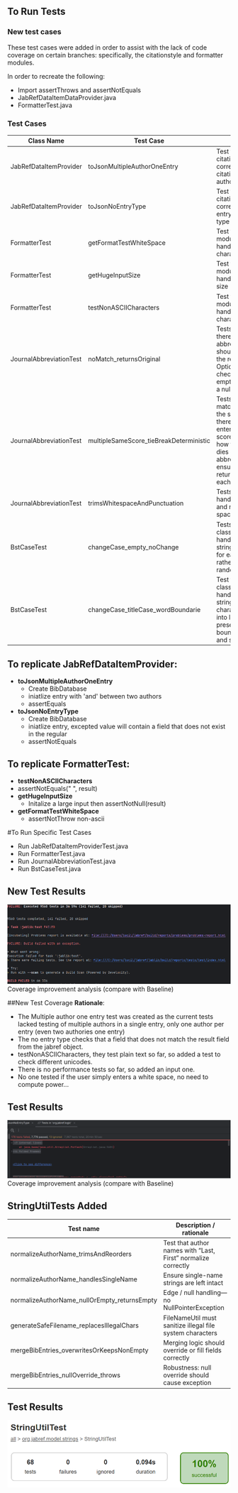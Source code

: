 ## To Run Tests

### New test cases
These test cases were added in order to assist with the lack of code coverage on certain branches: specifically, the citationstyle and formatter modules.

In order to recreate the following: 
- Import assertThrows and assertNotEquals
- JabRefDataItemDataProvider.java
- FormatterTest.java

### Test Cases

 Class Name | Test Case                               | Rational
------------|-----------------------------------------|----------
JabRefDataItemProvider | toJsonMultipleAuthorOneEntry            | Test that the citationstyle module correctly formats a citation with multiple authors
JabRefDataItemProvider | toJsonNoEntryType                       | Test that the citationstyle module correctly handles an entry with no entry type
FormatterTest | getFormatTestWhiteSpace                 | Test that the formatter module correctly handles a whitespace character in the input
FormatterTest | getHugeInputSize                        | Test that the formatter module correctly handles a large input size
FormatterTest | testNonASCIICharacters                  | Test that the formatter module correctly handles non-ascii characters
JournalAbbreviationTest | noMatch_returnsOriginal                 |  Tests behevior that there is  no matching abbrevation when it should not exist. Since the return is an Optional, we need to check that it returns empty rather than give a null value
JournalAbbreviationTest | multipleSameScore_tieBreakDeterministic | Tests if fuzzy matching produces the same results when there are mulptible enteries with similar scores. This checks how the class breaks dies of similar abbrevations, and ensures it doesnt return a random result each time
JournalAbbreviationTest | trimsWhitespaceAndPunctuation           | Tests if abbrevation handles messy inputs, and removes white spaces
BstCaseTest | changeCase_empty_noChange               |  Tests that the BstCase class correctly handles an empty string,by keep it empty for each format type rather than assign a random value to it
BstCaseTest | changeCase_titleCase_wordBoundarie  | Test that the BstCase class correctly handles a title case string of different character properting into lower case, while preserving word boundries/whitespace, and special characters





## To replicate JabRefDataItemProvider: 
- **toJsonMultipleAuthorOneEntry**
  - Create BibDatabase
  - iniatlize entry with 'and' between two authors
  - assertEquals
- **toJsonNoEntryType**
  - Create BibDatabase
  - iniatlize entry, excepted value will contain a field that does not exist in the regular
  - assertNotEquals

## To replicate FormatterTest: 
-  **testNonASCIICharacters**
  - assertNotEquals(" ", result) 
- **getHugeInputSize**
  - Initalize a large input then assertNotNull(result)
- **getFormatTestWhiteSpace**
  - assertNotThrow non-ascii

#To Run Specific Test Cases
 - Run JabRefDataItemProviderTest.java
 - Run FormatterTest.java
 - Run JournalAbbreviationTest.java
 - Run BstCaseTest.java

## New Test Results
![image](TestResult.png)
Coverage improvement analysis (compare with Baseline)

##New Test Coverage
**Rationale**:
- The Multiple author one entry test was created as the current tests lacked testing of multiple authors in a single entry, only one author per entry (even two authories one entry)
- The no entry type checks that a field that does not match the result field from the jabref object.
- testNonASCIICharacters, they test plain text so far, so added a test to check different unicodes.
- There is no performance tests so far, so added an input one.
- No one tested if the user simply enters a white space, no need to compute power...

## Test Results
![image](test_results.png)
Coverage improvement analysis (compare with Baseline)


## StringUtilTests Added

| Test name | Description / rationale |
|-----------|----------------------------|
| normalizeAuthorName_trimsAndReorders | Test that author names with “Last, First” normalize correctly |
| normalizeAuthorName_handlesSingleName | Ensure single-name strings are left intact |
| normalizeAuthorName_nullOrEmpty_returnsEmpty | Edge / null handling—no NullPointerException |
| generateSafeFilename_replacesIllegalChars | FileNameUtil must sanitize illegal file system characters |
| mergeBibEntries_overwritesOrKeepsNonEmpty | Merging logic should override or fill fields correctly |
| mergeBibEntries_nullOverride_throws | Robustness: null override should cause exception |

## Test Results
![StringUtil Tests Results](StringUtil_results.png)
